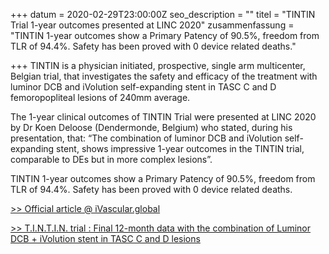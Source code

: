 +++
datum = 2020-02-29T23:00:00Z
seo_description = ""
titel = "TINTIN Trial 1-year outcomes presented at LINC 2020"
zusammenfassung = "TINTIN 1-year outcomes show a Primary Patency of 90.5%, freedom from TLR of 94.4%. Safety has been proved with 0 device related deaths."

+++
TINTIN is a physician initiated, prospective, single arm multicenter, Belgian trial, that investigates the safety and efficacy of the treatment with luminor DCB and iVolution self-expanding stent in TASC C and D femoropopliteal lesions of 240mm average.

The 1-year clinical outcomes of TINTIN Trial were presented at LINC 2020 by Dr Koen Deloose (Dendermonde, Belgium) who stated, during his presentation, that: “The combination of luminor DCB and iVolution self-expanding stent, shows impressive 1-year outcomes in the TINTIN trial, comparable to DEs but in more complex lesions”.

TINTIN 1-year outcomes show a Primary Patency of 90.5%, freedom from TLR of 94.4%. Safety has been proved with 0 device related deaths.

[>> Official article @ iVascular.global](https://ivascular.global/tintin-trial-1-year-outcomes-presented-at-linc-2020/)

[>> T.I.N.T.I.N. trial : Final 12-month data with the combination of Luminor DCB + iVolution stent in TASC C and D lesions](https://www.endoscout.de/uploads/2020/02/18/1727_Koen_Deloose_28_01_2020_Room_1_-_Main_Arena_1.pdf)